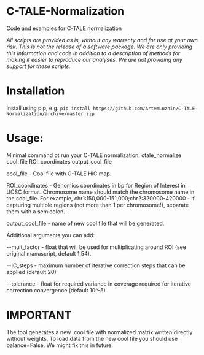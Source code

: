# C-TALE-Normalization
Code and examples for C-TALE normalization

*All scripts are provided as is, without any warrenty and for use at your own risk. This is not the release of a software package. We are only providing this information and code in addition to a description of methods for making it easier to reproduce our analyses. We are not providing any support for these scripts.*

# Installation

Install using pip, e.g.
`pip install https://github.com/ArtemLuzhin/C-TALE-Normalization/archive/master.zip`

# Usage:

Minimal command ot run your C-TALE normalization:
ctale_normalize cool_file ROI_coordinates output_cool_file

cool_file - Cool file with C-TALE HiC map.

ROI_coordinates - Genomics coordinates in bp for Region of Interest in UCSC format.
Chromosome name should match the chromosome name in the cool_file.
For example, chr1:150,000-151,000;chr2:320000-420000 - if capturing multiple regions (not more than 1 per chromosome!), separate them with a semicolon.

output_cool_file - name of new cool file that will be generated.

Additional arguments you can add:

--mult_factor - float that will be used for multiplicating around ROI (see original manuscript, default 1.54).

--IC_steps - maximum number of iterative correction steps that can be applied (default 20)

--tolerance - float for required variance in coverage required for iterative correction convergence (default 10^-5)


# IMPORTANT
The tool generates a new .cool file with normalized matrix written directly without weights. To load data from the new cool file you should use balance=False.
We might fix this in future.
